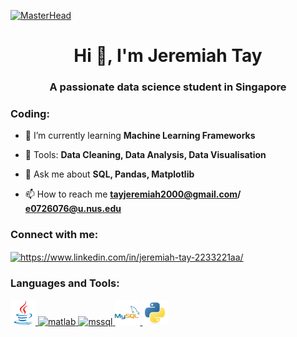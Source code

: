 [![MasterHead](https://assets.datacamp.com/production/repositories/5666/datasets/9a5790717ccd1e1f89c427edbd3a20506cdaec68/ds_l.png)](https://github.com/jeremiah-tay?tab=overview&from=2024-02-01&to=2024-02-29)
<h1 align="center">Hi 👋, I'm Jeremiah Tay</h1>
<h3 align="center">A passionate data science student in Singapore</h3>
<h3 align="left">Coding:</h3>

- 🌱 I’m currently learning **Machine Learning Frameworks**

- 🔨 Tools: **Data Cleaning, Data Analysis, Data Visualisation**

- 💬 Ask me about **SQL, Pandas, Matplotlib**

- 📫 How to reach me **tayjeremiah2000@gmail.com/ e0726076@u.nus.edu**

<h3 align="left">Connect with me:</h3>
<p align="left">
<a href="https://linkedin.com/in/https://www.linkedin.com/in/jeremiah-tay-2233221aa/" target="blank"><img align="center" src="https://raw.githubusercontent.com/rahuldkjain/github-profile-readme-generator/master/src/images/icons/Social/linked-in-alt.svg" alt="https://www.linkedin.com/in/jeremiah-tay-2233221aa/" height="30" width="40" /></a>
</p>

<h3 align="left">Languages and Tools:</h3>
<p align="left"> <a href="https://www.java.com" target="_blank" rel="noreferrer"> <img src="https://raw.githubusercontent.com/devicons/devicon/master/icons/java/java-original.svg" alt="java" width="40" height="40"/> </a> <a href="https://www.mathworks.com/" target="_blank" rel="noreferrer"> <img src="https://upload.wikimedia.org/wikipedia/commons/2/21/Matlab_Logo.png" alt="matlab" width="40" height="40"/> </a> <a href="https://www.microsoft.com/en-us/sql-server" target="_blank" rel="noreferrer"> <img src="https://www.svgrepo.com/show/303229/microsoft-sql-server-logo.svg" alt="mssql" width="40" height="40"/> </a> <a href="https://www.mysql.com/" target="_blank" rel="noreferrer"> <img src="https://raw.githubusercontent.com/devicons/devicon/master/icons/mysql/mysql-original-wordmark.svg" alt="mysql" width="40" height="40"/> </a> <a href="https://www.python.org" target="_blank" rel="noreferrer"> <img src="https://raw.githubusercontent.com/devicons/devicon/master/icons/python/python-original.svg" alt="python" width="40" height="40"/> </a> </p>
